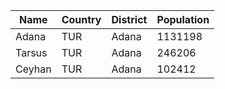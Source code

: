 | Name | Country | District | Population |
| --- | --- | --- | --- |
| Adana | TUR | Adana | 1131198 |
| Tarsus | TUR | Adana | 246206 |
| Ceyhan | TUR | Adana | 102412 |
